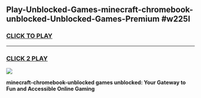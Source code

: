 
## Play-Unblocked-Games-minecraft-chromebook-unblocked-Unblocked-Games-Premium #w225l
<h3>
<a href="https://premium.freeplayer.one?title=minecraft-chromebook-unblocked&ref=12M">CLICK TO PLAY</a></h3>
<hr>

<h3>
<a href="https://premium.freeplayer.one?title=minecraft-chromebook-unblocked&ref=12M">CLICK 2 PLAY</a>
  
</h3>

<a href="https://premium.freeplayer.one?title=minecraft-chromebook-unblocked&ref=12M"><img src="https://clearcache.store/games.png"></a>


**minecraft-chromebook-unblocked games unblocked: Your Gateway to Fun and Accessible Online Gaming**
